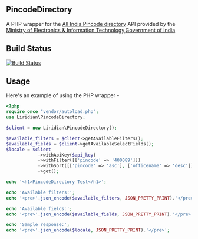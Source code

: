 ## PincodeDirectory

A PHP wrapper for the [All India Pincode directory](https://data.gov.in/resources/all-india-pincode-directory-along-contact-details/api) API provided by the [Ministry of Electronics & Information Technology,Government of India](https://data.gov.in/)


## Build Status

[![Build Status](https://travis-ci.org/liridian/pincode-directory.svg?branch=master)](https://travis-ci.org/liridian/pincode-directory)

## Usage

Here's an example of using the PHP wrapper -
```php
<?php
require_once "vendor/autoload.php";
use Liridian\PincodeDirectory;

$client = new Liridian\PincodeDirectory();

$available_filters = $client->getAvailableFilters();
$available_fields = $client->getAvailableSelectFields();
$locale = $client
			->withApiKey($api_key)
			->withFilter([['pincode' => '400089']])
			->withSort([['pincode' => 'asc'], ['officename' => 'desc']])
			->get();

echo '<h1>PincodeDirectory Test</h1>';

echo 'Available filters:';
echo '<pre>'.json_encode($available_filters, JSON_PRETTY_PRINT).'</pre>';

echo 'Available fields:';
echo '<pre>'.json_encode($available_fields, JSON_PRETTY_PRINT).'</pre>';

echo 'Sample response:';
echo '<pre>'.json_encode($locale, JSON_PRETTY_PRINT).'</pre>';
```